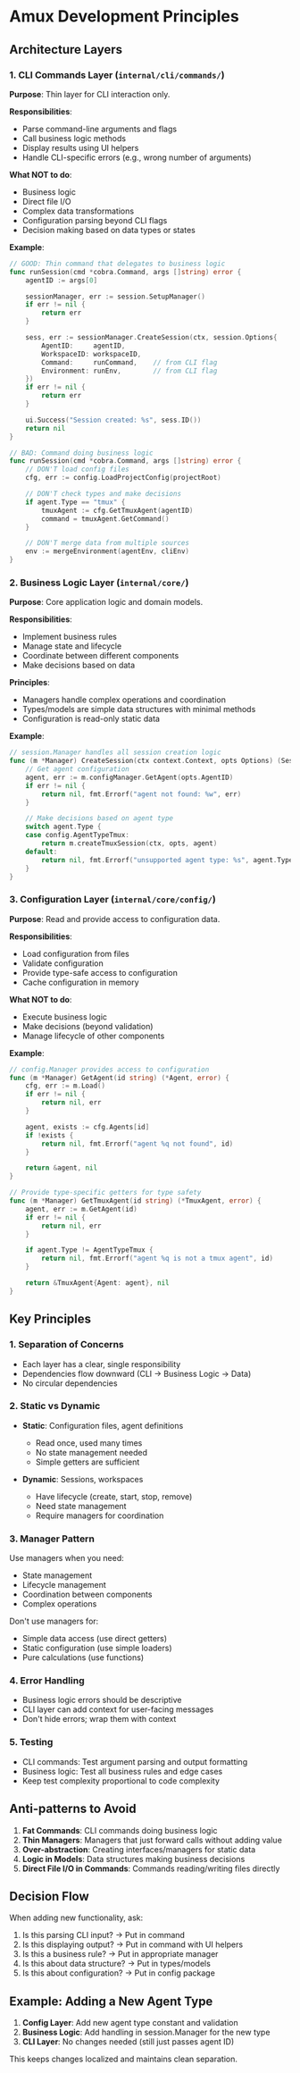 # Amux Development Principles

## Architecture Layers

### 1. CLI Commands Layer (`internal/cli/commands/`)

**Purpose**: Thin layer for CLI interaction only.

**Responsibilities**:
- Parse command-line arguments and flags
- Call business logic methods
- Display results using UI helpers
- Handle CLI-specific errors (e.g., wrong number of arguments)

**What NOT to do**:
- Business logic
- Direct file I/O
- Complex data transformations
- Configuration parsing beyond CLI flags
- Decision making based on data types or states

**Example**:
```go
// GOOD: Thin command that delegates to business logic
func runSession(cmd *cobra.Command, args []string) error {
    agentID := args[0]

    sessionManager, err := session.SetupManager()
    if err != nil {
        return err
    }

    sess, err := sessionManager.CreateSession(ctx, session.Options{
        AgentID:     agentID,
        WorkspaceID: workspaceID,
        Command:     runCommand,    // from CLI flag
        Environment: runEnv,        // from CLI flag
    })
    if err != nil {
        return err
    }

    ui.Success("Session created: %s", sess.ID())
    return nil
}

// BAD: Command doing business logic
func runSession(cmd *cobra.Command, args []string) error {
    // DON'T load config files
    cfg, err := config.LoadProjectConfig(projectRoot)

    // DON'T check types and make decisions
    if agent.Type == "tmux" {
        tmuxAgent := cfg.GetTmuxAgent(agentID)
        command = tmuxAgent.GetCommand()
    }

    // DON'T merge data from multiple sources
    env := mergeEnvironment(agentEnv, cliEnv)
}
```

### 2. Business Logic Layer (`internal/core/`)

**Purpose**: Core application logic and domain models.

**Responsibilities**:
- Implement business rules
- Manage state and lifecycle
- Coordinate between different components
- Make decisions based on data

**Principles**:
- Managers handle complex operations and coordination
- Types/models are simple data structures with minimal methods
- Configuration is read-only static data

**Example**:
```go
// session.Manager handles all session creation logic
func (m *Manager) CreateSession(ctx context.Context, opts Options) (Session, error) {
    // Get agent configuration
    agent, err := m.configManager.GetAgent(opts.AgentID)
    if err != nil {
        return nil, fmt.Errorf("agent not found: %w", err)
    }

    // Make decisions based on agent type
    switch agent.Type {
    case config.AgentTypeTmux:
        return m.createTmuxSession(ctx, opts, agent)
    default:
        return nil, fmt.Errorf("unsupported agent type: %s", agent.Type)
    }
}
```

### 3. Configuration Layer (`internal/core/config/`)

**Purpose**: Read and provide access to configuration data.

**Responsibilities**:
- Load configuration from files
- Validate configuration
- Provide type-safe access to configuration
- Cache configuration in memory

**What NOT to do**:
- Execute business logic
- Make decisions (beyond validation)
- Manage lifecycle of other components

**Example**:
```go
// config.Manager provides access to configuration
func (m *Manager) GetAgent(id string) (*Agent, error) {
    cfg, err := m.Load()
    if err != nil {
        return nil, err
    }

    agent, exists := cfg.Agents[id]
    if !exists {
        return nil, fmt.Errorf("agent %q not found", id)
    }

    return &agent, nil
}

// Provide type-specific getters for type safety
func (m *Manager) GetTmuxAgent(id string) (*TmuxAgent, error) {
    agent, err := m.GetAgent(id)
    if err != nil {
        return nil, err
    }

    if agent.Type != AgentTypeTmux {
        return nil, fmt.Errorf("agent %q is not a tmux agent", id)
    }

    return &TmuxAgent{Agent: agent}, nil
}
```

## Key Principles

### 1. Separation of Concerns

- Each layer has a clear, single responsibility
- Dependencies flow downward (CLI → Business Logic → Data)
- No circular dependencies

### 2. Static vs Dynamic

- **Static**: Configuration files, agent definitions
  - Read once, used many times
  - No state management needed
  - Simple getters are sufficient

- **Dynamic**: Sessions, workspaces
  - Have lifecycle (create, start, stop, remove)
  - Need state management
  - Require managers for coordination

### 3. Manager Pattern

Use managers when you need:
- State management
- Lifecycle management
- Coordination between components
- Complex operations

Don't use managers for:
- Simple data access (use direct getters)
- Static configuration (use simple loaders)
- Pure calculations (use functions)

### 4. Error Handling

- Business logic errors should be descriptive
- CLI layer can add context for user-facing messages
- Don't hide errors; wrap them with context

### 5. Testing

- CLI commands: Test argument parsing and output formatting
- Business logic: Test all business rules and edge cases
- Keep test complexity proportional to code complexity

## Anti-patterns to Avoid

1. **Fat Commands**: CLI commands doing business logic
2. **Thin Managers**: Managers that just forward calls without adding value
3. **Over-abstraction**: Creating interfaces/managers for static data
4. **Logic in Models**: Data structures making business decisions
5. **Direct File I/O in Commands**: Commands reading/writing files directly

## Decision Flow

When adding new functionality, ask:

1. Is this parsing CLI input? → Put in command
2. Is this displaying output? → Put in command with UI helpers
3. Is this a business rule? → Put in appropriate manager
4. Is this about data structure? → Put in types/models
5. Is this about configuration? → Put in config package

## Example: Adding a New Agent Type

1. **Config Layer**: Add new agent type constant and validation
2. **Business Logic**: Add handling in session.Manager for the new type
3. **CLI Layer**: No changes needed (still just passes agent ID)

This keeps changes localized and maintains clean separation.
